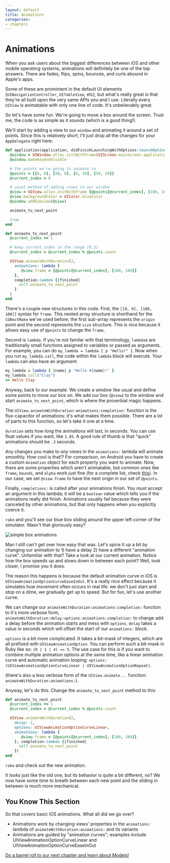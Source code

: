 ```yaml
---
layout: default
title: Animations
categories:
- chapters
---
```


# Animations

When you ask users about the biggest differences between iOS and other mobile operating systems, animations will definitely be one of the top answers. There are fades, flips, spins, bounces, and curls abound in Apple's apps.

Some of these are promintent in the default UI elements (`UINavigationController`, `UITableView`, etc), but what's really great is that they're all built upon the very same APIs you and I use. Literally every `UIView` is animatable with only one line of code. It's unbelievably great.

So let's have some fun. We're going to move a box around the screen. Trust me, the code is as simple as it sounds (which is a good thing!).

We'll start by adding a view to our `window` and animating it around a set of points. Since this is relatively short, I'll just drop all the changes for your `AppDelegate` right here:

```ruby
def application(application, didFinishLaunchingWithOptions:launchOptions)
  @window = UIWindow.alloc.initWithFrame(UIScreen.mainScreen.applicationFrame)
  @window.makeKeyAndVisible

  # the points we're going to animate to
  @points = [[0, 0], [50, 0], [0, 50], [50, 50]]
  @current_index = 0

  # usual method of adding views to our window
  @view = UIView.alloc.initWithFrame [@points[@current_index], [100, 100]]
  @view.backgroundColor = UIColor.blueColor
  @window.addSubview(@view)

  animate_to_next_point

  true
end

def animate_to_next_point
  @current_index += 1

  # keep current_index in the range [0,3]
  @current_index = @current_index % @points.count

  UIView.animateWithDuration(2,
    animations: lambda {
       @view.frame = [@points[@current_index], [100, 100]]
    },
    completion:lambda {|finished|
      self.animate_to_next_point
    }
  )
end
```

There's a couple new structures in this code. First, the `[[0, 0], [100, 100]]` syntax for `frame`. This nested array structure is shorthand for the `CGRectMake` we've used before; the first sub-array represents the `origin` point and the second represents the `size` structure. This is nice because it allows easy use of `@points` to change the `frame`.

Second is `lambda`. If you're not familar with that terminology, `lambda`s are traditionally small functions assigned to variables or passed as arguments. For example, you can do `my_lambda = lambda { p "Hello!" }`. Now when you run `my_lambda.call`, the code within the `lambda` block will execute. Your `lambda` can also have an argument:

```ruby
my_lambda = lambda { |name| p "Hello #{name}!" }
my_lambda.call("Clay")
=> Hello Clay
```

Anyway, back to our example. We create a window like usual and define some points to move our box on. We add our box (`@view`) to the window and start `animate_to_next_point`, which is where the proverbial magic happens.

The `UIView.animateWithDuration:animations:completion:` function is the flux-capacitor of animations: it's what makes them possible. There are a lot of parts to this function, so let's take it one at a time.

`duration` sets how long the animations will last, in seconds. You can use float values if you want, like `1.85`. A good rule of thumb is that "quick" animations should be `.3` seconds.

Any changes you make to *any* views in the `animations:` lambda will animate smoothly. How cool is that!? For comparison, on Android you have to create a custom `Animation` object for each property you want to animate. Now, there are some properties which aren't animatable, but common ones like `frame`, `bounds`, and `alpha` work just fine (for a complete list, check [this][1]). In our case, we set `@view.frame` to have the next origin in our set of `@points`.

Finally, `completions:` is called after your animations finish. You *must* accept an argument in this lambda; it will be a `boolean` value which tells you if the animations really did finish. Animations usually fail because they were canceled by other animations, but that only happens when you explicitly coerce it.

`rake` and you'll see our blue box sliding around the upper left corner of the simulator. Wasn't that gloriously easy?

![simple box animations](images/1.png)

Man I still can't get over how easy that was. Let's spice it up a bit by changing our animation to 1) have a delay 2) have a different "animation curve". Unfamiliar with that? Take a look at our current animation. Notice how the box speeds up and slows down in between each point? Well, look closer, I promise you it does.

The reason this happens is because the default animation curve in iOS is `UIViewAnimationOptionCurveEaseInOut`. It's a really nice effect because it simulates how movement often occurs in real life: we don't just start and stop on a dime, we gradually get up to speed. But for fun, let's use another curve.

We can change our `animateWithDuration:animations:completion:` function to it's more verbose form, `animateWithDuration:delay:options:animations:completion:` to change add a delay before the animation starts and mess with `options`. `delay` takes a value in seconds which will offset the start of our `animations:` block.

`options` is a bit more complicated. It takes a bit-mask of integers, which are all prefixed with `UIViewAnimationOption`. You can perform such a bit-mask in Ruby like so: `(0 | 1 | 4) == 5`. The use case for this is if you want to combine multiple animation options at the same time, like a linear animation curve and automatic animation looping: `options: (UIViewAnimationOptionCurveLinear | UIViewAnimationOptionRepeat)`.

(there's also a less verbose form of the `UIView.animate...` function: `animateWithDuration:animations:`).

Anyway, let's do this. Change the `animate_to_next_point` method to this:

```ruby
def animate_to_next_point
  @current_index += 1
  @current_index = @current_index % @points.count

  UIView.animateWithDuration(2,
    delay: 1,
    options: UIViewAnimationOptionCurveLinear,
    animations: lambda {
       @view.frame = [@points[@current_index], [100, 100]]
    }, completion:lambda {|finished|
      self.animate_to_next_point
    })
end
```

`rake` and check out the new animation.

It *looks* just like the old one, but its behavior is quite a bit different, no? We now have some time to breath between each new point and the sliding in between is much more mechanical.

## You Know This Section

So that covers basic iOS animations. What all did we go over?

- Animations work by changing views' properties in the `animations:` lambda of `animateWithDuration:animations:` and its variants
- Animations are guided by "animation curves"; examples include UIViewAnimationOptionCurveLinear and UIViewAnimationOptionCurveEaseInOut

[Do a barrel roll to our next chapter and learn about Models!](/7-models)

[1]: http://developer.apple.com/library/ios/#documentation/uikit/reference/uiview_class/uiview/uiview.html#Overview_section